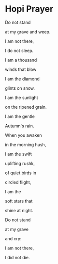 # Hopi Prayer

Do not stand

at my grave and weep.

I am not there,

I do not sleep.

I am a thousand

winds that blow

I am the diamond

glints on snow.

I am the sunlight

on the ripened grain.

I am the gentle

Autumn's rain.

When you awaken

in the morning hush,

I am the swift

uplifting rushk,

of quiet birds in

circled flight,

I am the

soft stars that

shine at night.

Do not stand

at my grave

and cry:

I am not there,

I did not die.
